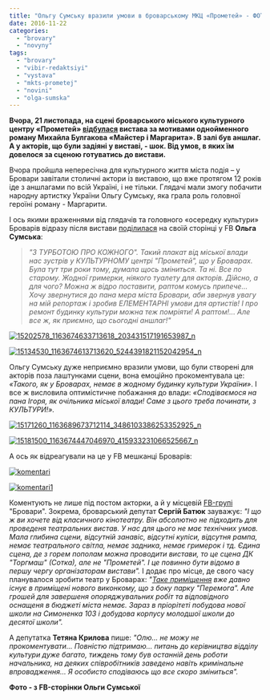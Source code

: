 ```yaml
---
title: "Ольгу Сумську вразили умови в броварському МКЦ «Прометей» - ФОТО"
date: 2016-11-22
categories: 
  - "brovary"
  - "novyny"
tags: 
  - "brovary"
  - "vibir-redaktsiyi"
  - "vystava"
  - "mkts-prometej"
  - "novini"
  - "olga-sumska"
---
```


**Вчора, 21 листопада, на сцені броварського міського культурного центру «Прометей» [відбулася](https://mpz.brovary.org/anons-21-lystopada-v-brovarah-vystava-majster-margaryta/) вистава за мотивами однойменного роману Михайла Булгакова «Майстер і Маргарита». В залі був аншлаг. А у акторів, що були задіяні у виставі, - шок. Від умов, в яких їм довелося за сценою готуватись до вистави.**

Вчора пройшла непересічна для культурного життя міста подія – у Бровари завітали столичні актори із виставою, що вже протягом 12 років іде з аншлагами по всій Україні, і не тільки. Глядачі мали змогу побачити народну артистку України Ольгу Сумську, яка грала роль головної героїні роману - Маргарити.

І ось якими враженнями від глядачів та головного «осередку культури» Броварів відразу після вистави [поділилася](https://www.facebook.com/osumska/posts/1163686243712457?pnref=story) на своїй сторінці у FB **Ольга Сумська**:

> _"З ТУРБОТОЮ ПРО КОЖНОГО". Такий плакат від міської влади нас зустрів у КУЛЬТУРНОМУ центрі "Прометей", що у Броварах. Була тут три роки тому, думала щось зміниться. Та ні. Все по старому. Жодної гримерки, ніякого туалету для акторів. Дійсно, а для чого? Можна ж відро поставити, раптом комусь припече... Хочу звернутися до пана мера міста Бровари, аби звернув увагу на мій репортаж і зробив ЕЛЕМЕНТАРНІ умови для артистів! І про ремонт будинку культури можна теж помріяти! А раптом!... Але все ж, як приємно, що сьогодні аншлаг!"_ 

[![15202578_1163674633713618_203431517191653987_n](https://mpz.brovary.org/wp-content/uploads/2016/11/15202578_1163674633713618_203431517191653987_n.jpg)](https://mpz.brovary.org/wp-content/uploads/2016/11/15202578_1163674633713618_203431517191653987_n.jpg)

[![15134530_1163674613713620_5244391821152042954_n](https://mpz.brovary.org/wp-content/uploads/2016/11/15134530_1163674613713620_5244391821152042954_n.jpg)](https://mpz.brovary.org/wp-content/uploads/2016/11/15134530_1163674613713620_5244391821152042954_n.jpg)

Ольгу Сумську дуже неприємно вразили умови, що були створені для акторів поза лаштунками сцени, вона емоційно прокоментувала це: _«Такого, як у Броварах, немає в жодному будинку культури України»_. І все ж висловила оптимістичне побажання до влади: _«Сподіваємося на пана Ігоря, як очільника міської влади! Саме з цього треба починати, з КУЛЬТУРИ!»._

[![15171260_1163689673712114_3486103386253352925_n](https://mpz.brovary.org/wp-content/uploads/2016/11/15171260_1163689673712114_3486103386253352925_n.jpg)](https://mpz.brovary.org/wp-content/uploads/2016/11/15171260_1163689673712114_3486103386253352925_n.jpg)

[![15181500_1163674447046970_415933231066525667_n](https://mpz.brovary.org/wp-content/uploads/2016/11/15181500_1163674447046970_415933231066525667_n.jpg)](https://mpz.brovary.org/wp-content/uploads/2016/11/15181500_1163674447046970_415933231066525667_n.jpg)

А ось як відреагували на це у FB мешканці Броварів:

[![komentari](https://mpz.brovary.org/wp-content/uploads/2016/11/komentari.jpg)](https://mpz.brovary.org/wp-content/uploads/2016/11/komentari.jpg)

[![komentari1](https://mpz.brovary.org/wp-content/uploads/2016/11/komentari1.jpg)](https://mpz.brovary.org/wp-content/uploads/2016/11/komentari1.jpg)

Коментують не лише під постом акторки, а й у місцевій [FB-групі](https://www.facebook.com/groups/brovary/permalink/1431802620183033/?hc_location=ufi) "Бровари". Зокрема, броварський депутат **Сергій Батюк** зауважує: _"І що ж ви хочете від класичного кінотеатру. Він абсолютно не підходить для проведеня театральних вистав. У нас для цього не має технічних умов. Мала глибина сцени, відсутній занавіс, відсутні куліси, відсутня рампа, немає театрального світла, немає задника, немає гримерок і тд. Єдина сцена, де з горем пополам можна проводити вистави, то це сцена ДК "Торгмаш" (Сотка), але не "Прометей". І це повинно бути відомо в першу чергу організаторам вистави"._ І додає про місце, де свого часу планувалося зробити театр у Броварах: _"[Таке приміщення](https://mpz.brovary.org/vystavkovyj-tsentr-na-majdani-svobody-shho-za-stinamy-golovnogo-dovgobudu-brovariv-foto/) вже давно існує в приміщені нового виконкому, що з боку парку "Перемога". Але грошей для завершеня опоряджувальних робіт та відповідного оснащеня в бюджеті міста немає. Зараз в пріорітеті побудова нової школи на Симоненка 103 і добудова корпусу молодшої школи до десятої школи"._

А депутатка **Тетяна Крилова** пише: _"Олю... не можу не прокоментувати... Повністю підтримаю... питань до керівництва відділу культури дуже багато, тиждень тому був останній день роботи начальника, на деяких співробітників заведено навіть кримінальне впровадження... Я особисто сподіваюсь що все скоро зміниться"._

**Фото - з FB-сторінки Ольги Сумської**
